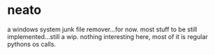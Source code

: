# neato
a windows system junk file remover...for now.
most stuff to be still implemented...still a wip.
nothing interesting here, most of it is regular pythons os calls.
